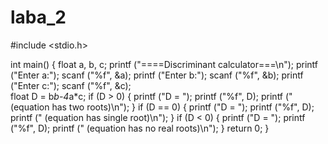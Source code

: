 # laba_2

#include <stdio.h>

int main() {
	float a, b, c;
	printf ("====Discriminant calculator===\n");
	printf ("Enter a:");
	scanf ("%f", &a);
	printf ("Enter b:");
	scanf ("%f", &b);
	printf ("Enter c:");
	scanf ("%f", &c);	
	float D = b*b-4*a*c;
	if (D > 0) {
		printf ("D = ");
		printf ("%f", D);
		printf (" (equation has two roots)\n");
	}
	if (D == 0) {
		printf ("D = ");
		printf ("%f", D);
		printf (" (equation has single root)\n");
	}
	if (D < 0) {
		printf ("D = ");
		printf ("%f", D);
		printf (" (equation has no real roots)\n");
	}
	return 0;
}
